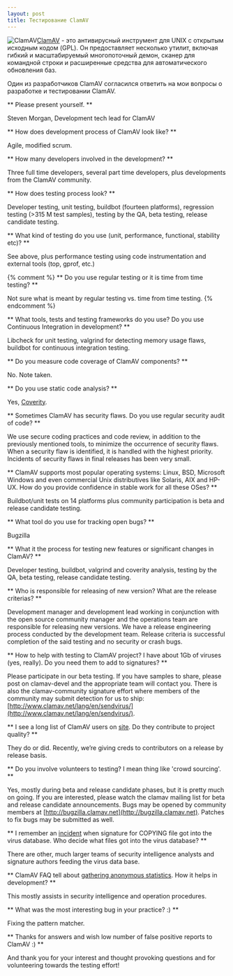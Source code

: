 ```yaml
---
layout: post
title: Тестирование ClamAV
---
```




<img src="{{ site.baseurl }}/images/logo-clamav.jpg" alt="ClamAV" style="float:left">

[ClamAV](http://www.clamav.net/lang/en/about/) -
это антивирусный инструмент для UNIX с открытым исходным кодом (GPL).
Он предоставляет несколько утилит, включая гибкий и
масштабируемый многопоточный демон, сканер для командной строки
и расширенные средства для автоматического обновления баз.

Один из разработчиков ClamAV согласился ответить на мои вопросы о разработке и тестировании ClamAV.

** Please present yourself. **

Steven Morgan, Development tech lead for ClamAV

** How does development process of ClamAV look like? **

Agile, modified scrum.

** How many developers involved in the development? **

Three full time developers, several part time developers,
plus developments from the ClamAV community.

** How does testing process look? **

Developer testing, unit testing, buildbot (fourteen platforms),
regression testing (>315 M test samples), testing by the QA, beta testing, release candidate testing.

** What kind of testing do you use (unit, performance, functional, stability etc)? **

See above, plus performance testing using code instrumentation and external tools (top, gprof, etc.)

{% comment %}
** Do you use regular testing or it is time from time testing? **

Not sure what is meant by regular testing vs. time from time testing.
{% endcomment %}

** What tools, tests and testing frameworks
do you use? Do you use Continuous Integration in development? **

Libcheck for unit testing, valgrind for detecting memory usage flaws,
buildbot for continuous integration testing.

** Do you measure code coverage of ClamAV components? **

No. Note taken.

** Do you use static code analysis? **

Yes, [Coverity](https://scan.coverity.com/).

** Sometimes ClamAV has security flaws. Do you use regular security audit of code? **

We use secure coding practices and code review,
in addition to the previously mentioned tools,  to minimize
the occurrence of security flaws. When a security flaw is identified,
it is handled with the highest priority. Incidents of security flaws
in final releases has been very small.

** ClamAV supports most popular operating systems:
Linux, BSD, Microsoft Windows and even commercial Unix distributives like Solaris,
AIX and HP-UX. How do you provide confidence in stable work for all these OSes? **

Buildbot/unit tests on 14 platforms plus community participation
is beta and release candidate testing.

** What tool do you use for tracking open bugs? **

Bugzilla

** What it the process for testing new features or significant changes in ClamAV? **

Developer testing, buildbot, valgrind and coverity analysis,
testing by the QA, beta testing, release candidate testing.

** Who is responsible for releasing of new version? What are the release criterias? **

Development manager and development lead working in conjunction
with the open source community manager and the operations team are responsible
for releasing new versions. We have a release engineering process conducted
by the development team. Release criteria is successful completion
of the said testing and no security or crash bugs.

** How to help with testing to ClamAV project? I have about 1Gb of viruses (yes, really).
Do you need them to add to signatures? **

Please participate in our beta testing. If you have samples to share,
please post on clamav-devel and the appropriate team will contact you.
There is also the clamav-community signature effort where members
of the community may submit detection for us to ship:
[http://www.clamav.net/lang/en/sendvirus/](http://www.clamav.net/lang/en/sendvirus/).

** I see a long list of ClamAV users on [site](http://www.clamav.net/lang/en/about/who-use-clamav/).
Do they contribute to project quality? **

They do or did. Recently, we’re giving creds to contributors on a release by release basis.

** Do you involve volunteers to testing? I mean thing like 'crowd sourcing'. **

Yes, mostly during beta and release candidate phases, but it is pretty much on going.
If you are interested, please watch the clamav mailing list
for beta and release candidate announcements. Bugs may be opened
by community members at [http://bugzilla.clamav.net](http://bugzilla.clamav.net).
Patches to fix bugs may be submitted as well.

** I remember an [incident](https://archive.fosdem.org/2006/2006/index/interviews/interviews_kojm.html)
when signature for COPYING file got into the virus database.
Who decide what files got into the virus database? **

There are other, much larger teams of security intelligence analysts
and signature authors feeding the virus data base.

** ClamAV FAQ tell about [gathering anonymous statistics](http://www.stats.clamav.net/).
How it helps in development? **

This mostly assists in security intelligence and operation procedures.

** What was the most interesting bug in your practice? :) **

Fixing the pattern matcher.

** Thanks for answers and wish low number of false positive reports to ClamAV :) **

And thank you for your interest and thought provoking questions
and for volunteering towards the testing effort!
